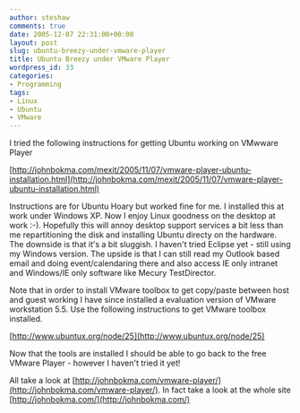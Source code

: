 ```yaml
---
author: steshaw
comments: true
date: 2005-12-07 22:31:00+00:00
layout: post
slug: ubuntu-breezy-under-vmware-player
title: Ubuntu Breezy under VMware Player
wordpress_id: 33
categories:
- Programming
tags:
- Linux
- Ubuntu
- VMware
---
```


I tried the following instructions for getting Ubuntu working on VMwware Player

  [http://johnbokma.com/mexit/2005/11/07/vmware-player-ubuntu-installation.html](http://johnbokma.com/mexit/2005/11/07/vmware-player-ubuntu-installation.html)

Instructions are for Ubuntu Hoary but worked fine for me. I installed this at work under Windows XP. Now I enjoy Linux goodness on the desktop at work :-). Hopefully this will annoy desktop support services a bit less than me repartitioning the disk and installing Ubuntu directy on the hardware. The downside is that it's a bit sluggish. I haven't tried Eclipse yet - still using my Windows version. The upside is that I can still read my Outlook based email and doing event/calendaring there and also access IE only intranet and Windows/IE only software like Mecury TestDirector.

Note that in order to install VMware toolbox to get copy/paste between host and guest working I have since installed a evaluation version of VMware workstation 5.5. Use the following instructions to get VMware toolbox installed.

  [http://www.ubuntux.org/node/25](http://www.ubuntux.org/node/25)

Now that the tools are installed I should be able to go back to the free VMware Player - however I haven't tried it yet!

All take a look at [http://johnbokma.com/vmware-player/](http://johnbokma.com/vmware-player/). In fact take a look at the whole site [http://johnbokma.com/](http://johnbokma.com/)
